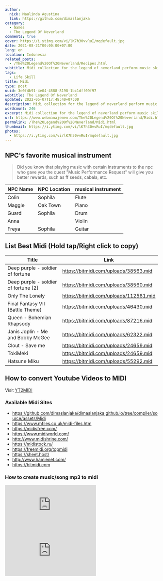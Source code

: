 ```yaml
---
author:
  nick: Maulinda Agustina
  link: https://github.com/dimaslanjaka
category:
  - Games
  - The Legend Of Neverland
comments: true
cover: https://i.ytimg.com/vi/lK7h30vvRuI/mqdefault.jpg
date: 2021-08-21T00:00:00+07:00
lang: en
location: Indonesia
related_posts:
  - /The%20Legend%20Of%20Neverland/Recipes.html
subtitle: Midi collection for the legend of neverland perform music skill
tags:
  - Life Skill
title: Midi
type: post
uuid: 3e0f4b91-4e04-4888-8198-1bc1dff09f97
webtitle: The Legend Of Neverland
updated: 2022-05-07T17:48:40+07:00
description: Midi collection for the legend of neverland perform music skill
wordcount: 246
excerpt: Midi collection for the legend of neverland perform music skill
url: https://www.webmanajemen.com/The%20Legend%20Of%20Neverland/Midi.html
permalink: /The%20Legend%20Of%20Neverland/Midi.html
thumbnail: https://i.ytimg.com/vi/lK7h30vvRuI/mqdefault.jpg
photos:
  - https://i.ytimg.com/vi/lK7h30vvRuI/mqdefault.jpg
---
```


## NPC's favorite musical instrument

> Did you know that playing music with certain instruments to the npc who gave you the quest "Music Performance Request" will give you better rewards, such as ff seeds, cabala, etc.

| NPC Name | NPC Location | musical instrument |
| -------- | ------------ | ------------------ |
| Colin    | Sophila      | Flute              |
| Maggie   | Oak Town     | Piano              |
| Guard    | Sophila      | Drum               |
| Anna     |              | Violin             |
| Freya    | Sophila      | Guitar             |

## List Best Midi (Hold tap/Right click to copy)

| Title                                | Link                                   |
| ------------------------------------ | -------------------------------------- |
| Deep purple - soldier of fortune     | https://bitmidi.com/uploads/38563.mid  |
| Deep purple - soldier of fortune [2] | https://bitmidi.com/uploads/38560.mid  |
| Only The Lonely                      | https://bitmidi.com/uploads/112561.mid |
| Final Fantasy VII (Battle Theme)     | https://bitmidi.com/uploads/46430.mid  |
| Queen - Bohemian Rhapsody            | https://bitmidi.com/uploads/87216.mid  |
| Janis Joplin - Me and Bobby McGee    | https://bitmidi.com/uploads/62322.mid  |
| Clout - Save me                      | https://bitmidi.com/uploads/24659.mid  |
| TokiMeki                             | https://bitmidi.com/uploads/24659.mid  |
| Hatsune Miku                         | https://bitmidi.com/uploads/55292.mid  |

## How to convert Youtube Videos to MIDI
Visit [YT2MIDI](https://youtube2midi.github.io/)

### Available Midi Sites
- https://github.com/dimaslanjaka/dimaslanjaka.github.io/tree/compiler/source/assets/Midi
- https://www.mfiles.co.uk/midi-files.htm
- https://midisfree.com/
- https://www.midiworld.com/
- http://www.midishrine.com/
- https://midistock.ru/
- https://freemidi.org/topmidi
- https://sheet.host/
- http://www.hamienet.com/
- https://bitmidi.com

### How to create music/song mp3 to midi

<div class="video-container">
<iframe src="https://www.youtube.com/embed/tik3ZFwFsJA" frameborder="0" allow="accelerometer; autoplay; encrypted-media; gyroscope; picture-in-picture" loading="lazy" allowfullscreen="true"></iframe>
</div>

<div class="video-container">
<iframe src="https://www.youtube.com/embed/kIXXv8oUqOc" frameborder="0" allow="accelerometer; autoplay; encrypted-media; gyroscope; picture-in-picture" loading="lazy" allowfullscreen="true"></iframe>
</div>

